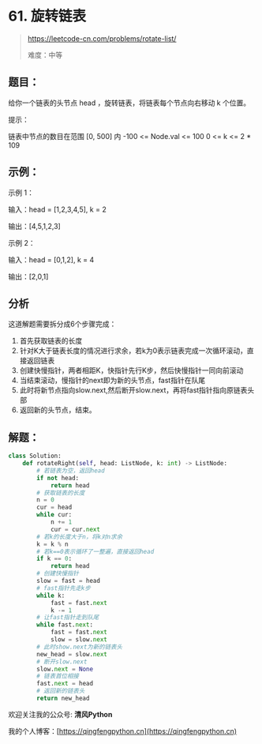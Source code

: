 # 61. 旋转链表
> https://leetcode-cn.com/problems/rotate-list/
> 
> 难度：中等

## 题目：

给你一个链表的头节点 head ，旋转链表，将链表每个节点向右移动 k 个位置。

提示：

链表中节点的数目在范围 [0, 500] 内 
-100 <= Node.val <= 100 
0 <= k <= 2 * 109


## 示例：

示例 1：

输入：head = [1,2,3,4,5], k = 2

输出：[4,5,1,2,3]

示例 2：

输入：head = [0,1,2], k = 4

输出：[2,0,1]

## 分析

这道解题需要拆分成6个步骤完成：
1. 首先获取链表的长度
2. 针对K大于链表长度的情况进行求余，若k为0表示链表完成一次循环滚动，直接返回链表
3. 创建快慢指针，两者相距K，快指针先行K步，然后快慢指针一同向前滚动
4. 当结束滚动，慢指针的next即为新的头节点，fast指针在队尾
5. 此时将新节点指向slow.next,然后断开slow.next，再将fast指针指向原链表头部
6. 返回新的头节点，结束。

## 解题：

```python
class Solution:
    def rotateRight(self, head: ListNode, k: int) -> ListNode:
        # 若链表为空，返回head
        if not head:
            return head
        # 获取链表的长度
        n = 0
        cur = head
        while cur:
            n += 1
            cur = cur.next
        # 若k的长度大于n，将k对n求余
        k = k % n
        # 若k==0表示循环了一整遍，直接返回head
        if k == 0:
            return head
        # 创建快慢指针
        slow = fast = head
        # fast指针先走k步
        while k:
            fast = fast.next
            k -= 1
        # 让fast指针走到队尾
        while fast.next:
            fast = fast.next
            slow = slow.next
        # 此时show.next为新的链表头
        new_head = slow.next
        # 断开slow.next
        slow.next = None
        # 链表首位相接
        fast.next = head
        # 返回新的链表头
        return new_head

```

欢迎关注我的公众号: **清风Python**

我的个人博客：[https://qingfengpython.cn](https://qingfengpython.cn)
